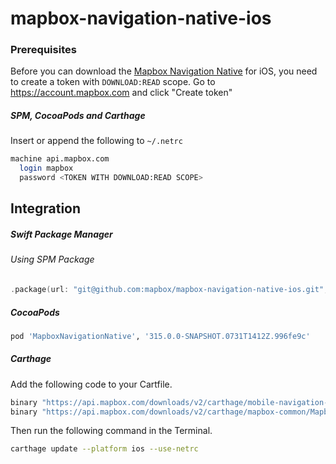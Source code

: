 # mapbox-navigation-native-ios

### Prerequisites

Before you can download the [Mapbox Navigation Native](https://github.com/mapbox/mapbox-navigation-native) for iOS, you need to create a token with `DOWNLOAD:READ` scope.
Go to https://account.mapbox.com and click "Create token"

##### SPM, CocoaPods and Carthage
Insert or append the following to `~/.netrc`

```bash
machine api.mapbox.com
  login mapbox
  password <TOKEN WITH DOWNLOAD:READ SCOPE>
```

## Integration

##### Swift Package Manager

###### Using SPM Package

```swift
.package(url: "git@github.com:mapbox/mapbox-navigation-native-ios.git", from: "315.0.0-SNAPSHOT.0731T1412Z.996fe9c"),
```

##### CocoaPods

```ruby
pod 'MapboxNavigationNative', '315.0.0-SNAPSHOT.0731T1412Z.996fe9c'
```

##### Carthage

Add the following code to your Cartfile.

```bash
binary "https://api.mapbox.com/downloads/v2/carthage/mobile-navigation-native/MapboxNavigationNative.json" == 315.0.0-SNAPSHOT.0731T1412Z.996fe9c
binary "https://api.mapbox.com/downloads/v2/carthage/mapbox-common/MapboxCommon-ios.json" == 24.6.0-rc.1
```

Then run the following command in the Terminal.
```bash
carthage update --platform ios --use-netrc
```
